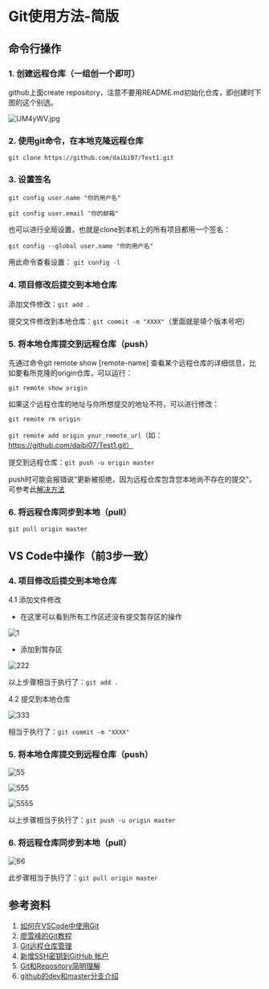 # Git使用方法-简版

## 命令行操作

### 1. 创建远程仓库（一组创一个即可）
   
   github上面create repository，注意不要用README.md初始化仓库，即创建时下图的这个别选。
   
   ![UM4yWV.jpg](https://s1.ax1x.com/2020/07/11/UM4yWV.jpg)

### 2. 使用git命令，在本地克隆远程仓库
   
   `git clone https://github.com/daibi07/Test1.git`

### 3. 设置签名

   `git config user.name "你的用户名"`
   
   `git config user.email "你的邮箱"`
   
   也可以进行全局设置，也就是clone到本机上的所有项目都用一个签名：
   
   `git config --global user.name "你的用户名"`

   用此命令查看设置：
   `git config -l`

### 4. 项目修改后提交到本地仓库

   添加文件修改：`git add .`

   提交文件修改到本地仓库：`git commit -m "XXXX"`（里面就是填个版本号吧）
   
### 5. 将本地仓库提交到远程仓库（push）   
   
   先通过命令git remote show [remote-name] 查看某个远程仓库的详细信息，比如要看所克隆的origin仓库，可以运行：
   
   `git remote show origin`
   
   如果这个远程仓库的地址与你所想提交的地址不符，可以进行修改：
   
   `git remote rm origin`
   
   `git remote add origin your_remote_url`（如：https://github.com/daibi07/Test1.git）
   
   提交到远程仓库：`git push -u origin master`
   
   push时可能会报错说“更新被拒绝，因为远程仓库包含您本地尚不存在的提交”，可参考此[解决方法](https://blog.csdn.net/XiangJiaoJun_/article/details/83721557?utm_medium=distribute.pc_relevant_t0.none-task-blog-BlogCommendFromMachineLearnPai2-1.nonecase&depth_1-utm_source=distribute.pc_relevant_t0.none-task-blog-BlogCommendFromMachineLearnPai2-1.nonecase)
   
### 6. 将远程仓库同步到本地（pull）

   `git pull origin master`

## VS Code中操作（前3步一致）

### 4. 项目修改后提交到本地仓库

   4.1 添加文件修改
   
   * 在这里可以看到所有工作区还没有提交暂存区的操作
   
   ![1](https://img-blog.csdnimg.cn/20190410123702931.png)
   
   * 添加到暂存区
   
   ![222](https://img-blog.csdnimg.cn/2019041012400147.png)
   
   以上步骤相当于执行了：`git add .`
   
   4.2 提交到本地仓库
   
   ![333](https://img-blog.csdnimg.cn/20190410124526338.png)

   相当于执行了：`git commit -m "XXXX"`

### 5. 将本地仓库提交到远程仓库（push）

   ![55](https://img-blog.csdnimg.cn/20190410124824726.png)

   ![555](https://img-blog.csdnimg.cn/20190410125013939.png)

   ![5555](https://img-blog.csdnimg.cn/20190410125121390.png)
   
   以上步骤相当于执行了：`git push -u origin master`

### 6. 将远程仓库同步到本地（pull）

   ![66](https://img-blog.csdnimg.cn/20190410125818250.png)
   
   此步骤相当于执行了：`git pull origin master`
   
## 参考资料

1. [如何在VSCode中使用Git](https://blog.csdn.net/sacredness/article/details/89179435)
2. [廖雪峰的Git教程](https://www.liaoxuefeng.com/wiki/896043488029600/898732864121440)
3. [Git远程仓库管理](https://www.cnblogs.com/lazb/articles/5597878.html)
4. [新增SSH密钥到GitHub 帐户](https://docs.github.com/cn/github/authenticating-to-github/adding-a-new-ssh-key-to-your-github-account)
5. [Git和Repository简明理解](https://blog.csdn.net/o707191418/article/details/102828376?utm_medium=distribute.pc_relevant_t0.none-task-blog-BlogCommendFromMachineLearnPai2-1.nonecase&depth_1-utm_source=distribute.pc_relevant_t0.none-task-blog-BlogCommendFromMachineLearnPai2-1.nonecase)
6. [github的dev和master分支介绍](https://www.cnblogs.com/hdulzt/articles/7208400.html)


